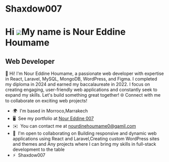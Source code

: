 # Shaxdow007
Hi ![](https://user-images.githubusercontent.com/18350557/176309783-0785949b-9127-417c-8b55-ab5a4333674e.gif)My name is Nour Eddine Houmame
===========================================================================================================================================

Web Developer
-------------

👋 Hi! I'm Nour Eddine Houmame, a passionate web developer with expertise in React, Laravel, MySQL, MongoDB, WordPress, and Figma. I completed my diploma in 2024 and earned my baccalaureate in 2022. I focus on creating engaging, user-friendly web applications and constantly seek to expand my skills. Let's build something great together! 🌐 Connect with me to collaborate on exciting web projects!

*   🌍  I'm based in Morroco,Marrakech
*   🖥️  See my portfolio at [Nour Eddine 007](http://noureddinehm007.web.app/)
*   ✉️  You can contact me at [nourdinehoumame0@gamil.com](mailto:nourdinehoumame0@gamil.com)
*   🤝  I'm open to collaborating on Building responsive and dynamic web applications using React and Laravel,Creating custom WordPress sites and themes and Any projects where I can bring my skills in full-stack development to the table
*   ⚡  Shaxdow007

